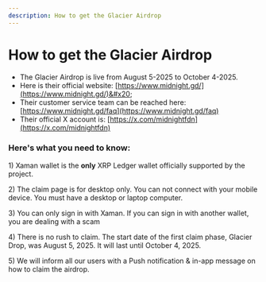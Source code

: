 ```yaml
---
description: How to get the Glacier Airdrop
---
```


# How to get the Glacier Airdrop

* The Glacier Airdrop is live from August 5-2025 to October 4-2025.&#x20;
* Here is their official website: [https://www.midnight.gd/](https://www.midnight.gd/)&#x20;
* Their customer service team can be reached here: [https://www.midnight.gd/faq](https://www.midnight.gd/faq)
* Their official X account is:  [https://x.com/midnightfdn](https://x.com/midnightfdn)

### Here's what you need to know:

1\) Xaman wallet is the **only** XRP Ledger wallet officially supported by the project.&#x20;

&#x20;2\) The claim page is for desktop only. You can not connect with your mobile device. You must have a desktop or laptop computer.

3\) You can only sign in with Xaman. If you can sign in with another wallet, you are dealing with a scam

4\) There is no rush to claim. The start date of the first claim phase, Glacier Drop, was August 5, 2025. It will last until October 4, 2025.

5\) We will inform all our users with a Push notification & in-app message on how to claim the airdrop.
